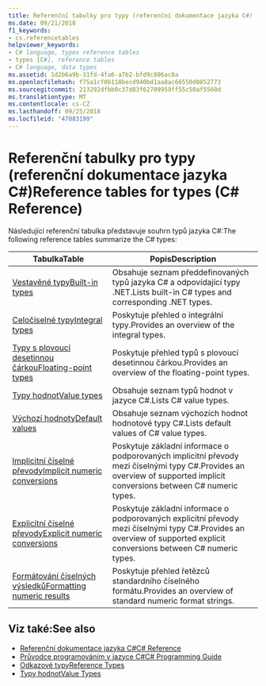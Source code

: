 ```yaml
---
title: Referenční tabulky pro typy (referenční dokumentace jazyka C#)
ms.date: 09/21/2018
f1_keywords:
- cs.referencetables
helpviewer_keywords:
- C# language, types reference tables
- types [C#], reference tables
- C# language, data types
ms.assetid: 1d2b6a9b-31fd-4fa6-a7b2-bfd9c806ac8a
ms.openlocfilehash: f75a1cf0b118becd940bd1aa8ac66550d0852773
ms.sourcegitcommit: 213292dfbb0c37d83f62709959ff55c50af5560d
ms.translationtype: MT
ms.contentlocale: cs-CZ
ms.lasthandoff: 09/25/2018
ms.locfileid: "47083199"
---
```

# <a name="reference-tables-for-types-c-reference"></a><span data-ttu-id="dbaa7-102">Referenční tabulky pro typy (referenční dokumentace jazyka C#)</span><span class="sxs-lookup"><span data-stu-id="dbaa7-102">Reference tables for types (C# Reference)</span></span>

<span data-ttu-id="dbaa7-103">Následující referenční tabulka představuje souhrn typů jazyka C#:</span><span class="sxs-lookup"><span data-stu-id="dbaa7-103">The following reference tables summarize the C# types:</span></span>

|<span data-ttu-id="dbaa7-104">Tabulka</span><span class="sxs-lookup"><span data-stu-id="dbaa7-104">Table</span></span>|<span data-ttu-id="dbaa7-105">Popis</span><span class="sxs-lookup"><span data-stu-id="dbaa7-105">Description</span></span>|
|---------|---------|
|[<span data-ttu-id="dbaa7-106">Vestavěné typy</span><span class="sxs-lookup"><span data-stu-id="dbaa7-106">Built-in types</span></span>](built-in-types-table.md)|<span data-ttu-id="dbaa7-107">Obsahuje seznam předdefinovaných typů jazyka C# a odpovídající typy .NET.</span><span class="sxs-lookup"><span data-stu-id="dbaa7-107">Lists built-in C# types and corresponding .NET types.</span></span>|
|[<span data-ttu-id="dbaa7-108">Celočíselné typy</span><span class="sxs-lookup"><span data-stu-id="dbaa7-108">Integral types</span></span>](integral-types-table.md)|<span data-ttu-id="dbaa7-109">Poskytuje přehled o integrální typy.</span><span class="sxs-lookup"><span data-stu-id="dbaa7-109">Provides an overview of the integral types.</span></span>|
|[<span data-ttu-id="dbaa7-110">Typy s plovoucí desetinnou čárkou</span><span class="sxs-lookup"><span data-stu-id="dbaa7-110">Floating-point types</span></span>](floating-point-types-table.md)|<span data-ttu-id="dbaa7-111">Poskytuje přehled typů s plovoucí desetinnou čárkou.</span><span class="sxs-lookup"><span data-stu-id="dbaa7-111">Provides an overview of the floating-point types.</span></span>|
|[<span data-ttu-id="dbaa7-112">Typy hodnot</span><span class="sxs-lookup"><span data-stu-id="dbaa7-112">Value types</span></span>](value-types-table.md)|<span data-ttu-id="dbaa7-113">Obsahuje seznam typů hodnot v jazyce C#.</span><span class="sxs-lookup"><span data-stu-id="dbaa7-113">Lists C# value types.</span></span>|
|[<span data-ttu-id="dbaa7-114">Výchozí hodnoty</span><span class="sxs-lookup"><span data-stu-id="dbaa7-114">Default values</span></span>](default-values-table.md)|<span data-ttu-id="dbaa7-115">Obsahuje seznam výchozích hodnot hodnotové typy C#.</span><span class="sxs-lookup"><span data-stu-id="dbaa7-115">Lists default values of C# value types.</span></span>|
|[<span data-ttu-id="dbaa7-116">Implicitní číselné převody</span><span class="sxs-lookup"><span data-stu-id="dbaa7-116">Implicit numeric conversions</span></span>](implicit-numeric-conversions-table.md)|<span data-ttu-id="dbaa7-117">Poskytuje základní informace o podporovaných implicitní převody mezi číselnými typy C#.</span><span class="sxs-lookup"><span data-stu-id="dbaa7-117">Provides an overview of supported implicit conversions between C# numeric types.</span></span>|
|[<span data-ttu-id="dbaa7-118">Explicitní číselné převody</span><span class="sxs-lookup"><span data-stu-id="dbaa7-118">Explicit numeric conversions</span></span>](explicit-numeric-conversions-table.md)|<span data-ttu-id="dbaa7-119">Poskytuje základní informace o podporovaných explicitní převody mezi číselnými typy C#.</span><span class="sxs-lookup"><span data-stu-id="dbaa7-119">Provides an overview of supported explicit conversions between C# numeric types.</span></span>|
|[<span data-ttu-id="dbaa7-120">Formátování číselných výsledků</span><span class="sxs-lookup"><span data-stu-id="dbaa7-120">Formatting numeric results</span></span>](formatting-numeric-results-table.md)|<span data-ttu-id="dbaa7-121">Poskytuje přehled řetězců standardního číselného formátu.</span><span class="sxs-lookup"><span data-stu-id="dbaa7-121">Provides an overview of standard numeric format strings.</span></span>|

## <a name="see-also"></a><span data-ttu-id="dbaa7-122">Viz také:</span><span class="sxs-lookup"><span data-stu-id="dbaa7-122">See also</span></span>

- [<span data-ttu-id="dbaa7-123">Referenční dokumentace jazyka C#</span><span class="sxs-lookup"><span data-stu-id="dbaa7-123">C# Reference</span></span>](../index.md)
- [<span data-ttu-id="dbaa7-124">Průvodce programováním v jazyce C#</span><span class="sxs-lookup"><span data-stu-id="dbaa7-124">C# Programming Guide</span></span>](../../programming-guide/index.md)
- [<span data-ttu-id="dbaa7-125">Odkazové typy</span><span class="sxs-lookup"><span data-stu-id="dbaa7-125">Reference Types</span></span>](reference-types.md)
- [<span data-ttu-id="dbaa7-126">Typy hodnot</span><span class="sxs-lookup"><span data-stu-id="dbaa7-126">Value Types</span></span>](value-types.md)